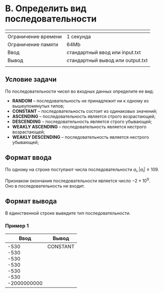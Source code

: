 # B. Определить вид последовательности

[]()|[]()
-------------------|---
Ограничение времени|	1 секунда
Ограничение памяти |	64Mb
Ввод               |	стандартный ввод или input.txt
Вывод              |	стандартный вывод или output.txt
[]()|[]()

## Условие задачи
По последовательности чисел во входных данных определите ее вид:

- $\textbf{RANDOM}$ – последовательность не принадлежит ни к одному из вышеупомянутых типов;
- $\textbf{CONSTANT}$ – последовательность состоит из одинаковых значений;
- $\textbf{ASCENDING}$ – последовательность является строго возрастающей;
- $\textbf{DESCENDING}$ – последовательность является строго убывающей;
- $\textbf{WEAKLY ASCENDING}$ – последовательность является нестрого возрастающей;
- $\textbf{WEAKLY DESCENDING}$ – последовательность является нестрого убывающей;

## Формат ввода
По одному на строке поступают числа последовательности $a_i, |a_i| ≤ 109$.

Признаком окончания последовательности является число $-2\times10^9$. Оно в последовательность не входит.

## Формат вывода
В единственной строке выведите тип последовательности.

### Пример 1
Ввод|Вывод
---|---
-530<br>-530<br>-530<br>-530<br>-530<br>-530<br>-2000000000|CONSTANT<br><br><br><br><br><br><br>
[]()